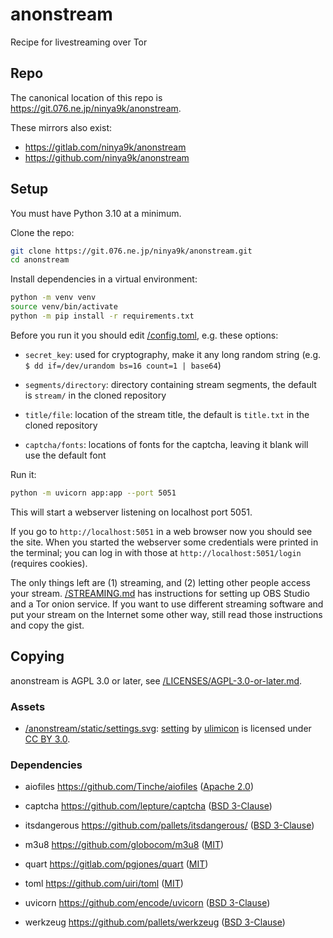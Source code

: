 # anonstream

Recipe for livestreaming over Tor

## Repo

The canonical location of this repo is
<https://git.076.ne.jp/ninya9k/anonstream>.

These mirrors also exist:
* <https://gitlab.com/ninya9k/anonstream>
* <https://github.com/ninya9k/anonstream>

## Setup

You must have Python 3.10 at a minimum.

Clone the repo:
```sh
git clone https://git.076.ne.jp/ninya9k/anonstream.git
cd anonstream
```

Install dependencies in a virtual environment:
```sh
python -m venv venv
source venv/bin/activate
python -m pip install -r requirements.txt
```

Before you run it you should edit [/config.toml][config], e.g. these
options:

* `secret_key`:
  used for cryptography, make it any long random string
  (e.g. `$ dd if=/dev/urandom bs=16 count=1 | base64`)

* `segments/directory`:
  directory containing stream segments, the default is `stream/` in
  the cloned repository

* `title/file`:
  location of the stream title, the default is `title.txt` in the
  cloned repository

* `captcha/fonts`:
  locations of fonts for the captcha, leaving it blank will use the
  default font

Run it:
```sh
python -m uvicorn app:app --port 5051
```

This will start a webserver listening on localhost port 5051.

If you go to `http://localhost:5051` in a web browser now you should see
the site.  When you started the webserver some credentials were
printed in the terminal; you can log in with those at
`http://localhost:5051/login` (requires cookies).

The only things left are (1) streaming, and (2) letting other people
access your stream.  [/STREAMING.md][streaming] has instructions for
setting up OBS Studio and a Tor onion service.  If you want to use
different streaming software and put your stream on the Internet some
other way, still read those instructions and copy the gist.

## Copying

anonstream is AGPL 3.0 or later, see
[/LICENSES/AGPL-3.0-or-later.md][licence].

### Assets

* [/anonstream/static/settings.svg][settings.svg]:
  [setting](https://thenounproject.com/icon/setting-685325/) by
  [ulimicon](https://thenounproject.com/unlimicon/) is licensed under
  [CC BY 3.0](https://creativecommons.org/licenses/by/3.0/).

### Dependencies

* aiofiles <https://github.com/Tinche/aiofiles>
  ([Apache 2.0][aiofiles])

* captcha <https://github.com/lepture/captcha>
  ([BSD 3-Clause][captcha])

* itsdangerous <https://github.com/pallets/itsdangerous/>
  ([BSD 3-Clause][itsdangerous])

* m3u8 <https://github.com/globocom/m3u8>
  ([MIT][m3u8])

* quart <https://gitlab.com/pgjones/quart>
  ([MIT][quart])

* toml <https://github.com/uiri/toml>
  ([MIT][toml])

* uvicorn <https://github.com/encode/uvicorn>
  ([BSD 3-Clause][uvicorn])

* werkzeug <https://github.com/pallets/werkzeug>
  ([BSD 3-Clause][werkzeug])

[config]: https://git.076.ne.jp/ninya9k/anonstream/src/branch/master/config.toml
[licence]: https://git.076.ne.jp/ninya9k/anonstream/src/branch/master/LICENSES/AGPL-3.0-or-later.md
[settings.svg]: https://git.076.ne.jp/ninya9k/anonstream/src/branch/master/anonstream/static/settings.svg
[streaming]: https://git.076.ne.jp/ninya9k/anonstream/src/branch/master/STREAMING.md

[aiofiles]: https://github.com/Tinche/aiofiles/blob/master/LICENSE
[captcha]: https://github.com/lepture/captcha/blob/master/LICENSE
[itsdangerous]: https://github.com/pallets/itsdangerous/blob/main/LICENSE.rst
[m3u8]: https://github.com/globocom/m3u8/blob/master/LICENSE
[quart]: https://gitlab.com/pgjones/quart/-/blob/main/LICENSE
[toml]: https://github.com/uiri/toml/blob/master/LICENSE
[uvicorn]: https://github.com/encode/uvicorn/blob/master/LICENSE.md
[werkzeug]: https://github.com/pallets/werkzeug/blob/main/LICENSE.rst
